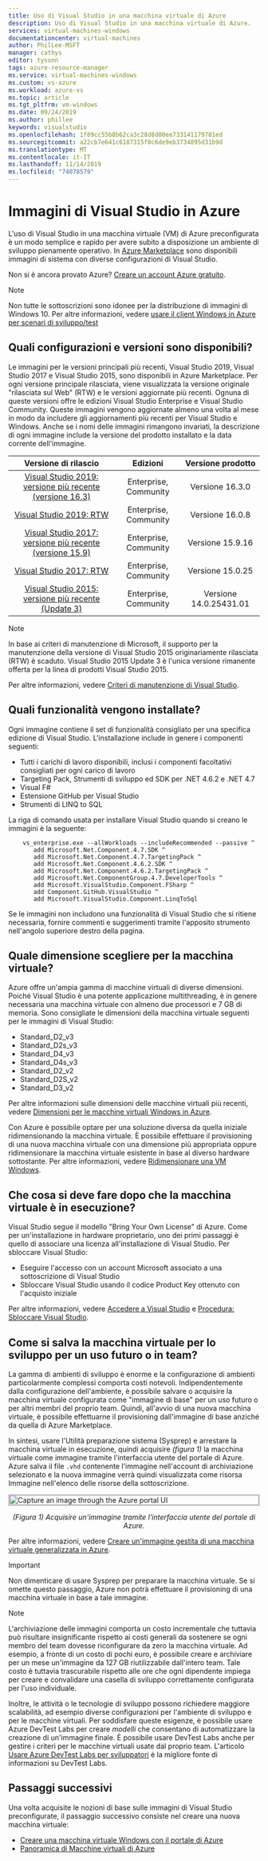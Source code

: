 ```yaml
---
title: Uso di Visual Studio in una macchina virtuale di Azure
description: Uso di Visual Studio in una macchina virtuale di Azure.
services: virtual-machines-windows
documentationcenter: virtual-machines
author: PhilLee-MSFT
manager: cathys
editor: tysonn
tags: azure-resource-manager
ms.service: virtual-machines-windows
ms.custom: vs-azure
ms.workload: azure-vs
ms.topic: article
ms.tgt_pltfrm: vm-windows
ms.date: 09/24/2019
ms.author: phillee
keywords: visualstudio
ms.openlocfilehash: 1f89cc55b8b62ca3c28d8d00ee733141179781ed
ms.sourcegitcommit: a22cb7e641c6187315f0c6de9eb3734895d31b9d
ms.translationtype: MT
ms.contentlocale: it-IT
ms.lasthandoff: 11/14/2019
ms.locfileid: "74078579"
---
```

# <a name="visual-studio-images-on-azure"></a>Immagini di Visual Studio in Azure
L'uso di Visual Studio in una macchina virtuale (VM) di Azure preconfigurata è un modo semplice e rapido per avere subito a disposizione un ambiente di sviluppo pienamente operativo. In [Azure Marketplace](https://azuremarketplace.microsoft.com/marketplace/apps/category/compute?filters=virtual-machine-images%3Bmicrosoft%3Bwindows&page=1&subcategories=application-infrastructure) sono disponibili immagini di sistema con diverse configurazioni di Visual Studio.

Non si è ancora provato Azure? [Creare un account Azure gratuito](https://azure.microsoft.com/free).

> [!NOTE]
> Non tutte le sottoscrizioni sono idonee per la distribuzione di immagini di Windows 10. Per altre informazioni, vedere [usare il client Windows in Azure per scenari di sviluppo/test](https://docs.microsoft.com/azure/virtual-machines/windows/client-images)

## <a name="what-configurations-and-versions-are-available"></a>Quali configurazioni e versioni sono disponibili?
Le immagini per le versioni principali più recenti, Visual Studio 2019, Visual Studio 2017 e Visual Studio 2015, sono disponibili in Azure Marketplace.  Per ogni versione principale rilasciata, viene visualizzata la versione originale "rilasciata sul Web" (RTW) e le versioni aggiornate più recenti.  Ognuna di queste versioni offre le edizioni Visual Studio Enterprise e Visual Studio Community.  Queste immagini vengono aggiornate almeno una volta al mese in modo da includere gli aggiornamenti più recenti per Visual Studio e Windows.  Anche se i nomi delle immagini rimangono invariati, la descrizione di ogni immagine include la versione del prodotto installato e la data corrente dell'immagine.

| Versione di rilascio                                                                                                                                                | Edizioni              | Versione prodotto   |
|:--------------------------------------------------------------------------------------------------------------------------------------------------------------:|:---------------------:|:-----------------:|
| [Visual Studio 2019: versione più recente (versione 16,3)](https://azuremarketplace.microsoft.com/marketplace/apps/microsoftvisualstudio.visualstudio2019latest?tab=Overview) | Enterprise, Community | Versione 16.3.0    |
| [Visual Studio 2019: RTW](https://azuremarketplace.microsoft.com/marketplace/apps/microsoftvisualstudio.visualstudio2019?tab=Overview)                         | Enterprise, Community | Versione 16.0.8    |
| [Visual Studio 2017: versione più recente (versione 15,9)](https://azuremarketplace.microsoft.com/marketplace/apps/microsoftvisualstudio.visualstudio?tab=Overview)           | Enterprise, Community | Versione 15.9.16   |
| [Visual Studio 2017: RTW](https://azuremarketplace.microsoft.com/marketplace/apps/microsoftvisualstudio.visualstudio?tab=Overview)                             | Enterprise, Community | Versione 15.0.25   |
| [Visual Studio 2015: versione più recente (Update 3)](https://azuremarketplace.microsoft.com/marketplace/apps/microsoftvisualstudio.visualstudio?tab=Overview)               | Enterprise, Community | Versione 14.0.25431.01 |

> [!NOTE]
> In base ai criteri di manutenzione di Microsoft, il supporto per la manutenzione della versione di Visual Studio 2015 originariamente rilasciata (RTW) è scaduto. Visual Studio 2015 Update 3 è l'unica versione rimanente offerta per la linea di prodotti Visual Studio 2015.

Per altre informazioni, vedere [Criteri di manutenzione di Visual Studio](https://www.visualstudio.com/productinfo/vs-servicing-vs).

## <a name="what-features-are-installed"></a>Quali funzionalità vengono installate?
Ogni immagine contiene il set di funzionalità consigliato per una specifica edizione di Visual Studio. L'installazione include in genere i componenti seguenti:

* Tutti i carichi di lavoro disponibili, inclusi i componenti facoltativi consigliati per ogni carico di lavoro
* Targeting Pack, Strumenti di sviluppo ed SDK per .NET 4.6.2 e .NET 4.7
* Visual F#
* Estensione GitHub per Visual Studio
* Strumenti di LINQ to SQL

La riga di comando usata per installare Visual Studio quando si creano le immagini è la seguente:

```
    vs_enterprise.exe --allWorkloads --includeRecommended --passive ^
       add Microsoft.Net.Component.4.7.SDK ^
       add Microsoft.Net.Component.4.7.TargetingPack ^ 
       add Microsoft.Net.Component.4.6.2.SDK ^
       add Microsoft.Net.Component.4.6.2.TargetingPack ^
       add Microsoft.Net.ComponentGroup.4.7.DeveloperTools ^
       add Microsoft.VisualStudio.Component.FSharp ^
       add Component.GitHub.VisualStudio ^
       add Microsoft.VisualStudio.Component.LinqToSql
```

Se le immagini non includono una funzionalità di Visual Studio che si ritiene necessaria, fornire commenti e suggerimenti tramite l'apposito strumento nell'angolo superiore destro della pagina.

## <a name="what-size-vm-should-i-choose"></a>Quale dimensione scegliere per la macchina virtuale?
Azure offre un'ampia gamma di macchine virtuali di diverse dimensioni. Poiché Visual Studio è una potente applicazione multithreading, è in genere necessaria una macchina virtuale con almeno due processori e 7 GB di memoria. Sono consigliate le dimensioni della macchina virtuale seguenti per le immagini di Visual Studio:

   * Standard_D2_v3
   * Standard_D2s_v3
   * Standard_D4_v3
   * Standard_D4s_v3
   * Standard_D2_v2
   * Standard_D2S_v2
   * Standard_D3_v2
    
Per altre informazioni sulle dimensioni delle macchine virtuali più recenti, vedere [Dimensioni per le macchine virtuali Windows in Azure](/azure/virtual-machines/windows/sizes).

Con Azure è possibile optare per una soluzione diversa da quella iniziale ridimensionando la macchina virtuale. È possibile effettuare il provisioning di una nuova macchina virtuale con una dimensione più appropriata oppure ridimensionare la macchina virtuale esistente in base al diverso hardware sottostante. Per altre informazioni, vedere [Ridimensionare una VM Windows](/azure/virtual-machines/windows/resize-vm).

## <a name="after-the-vm-is-running-whats-next"></a>Che cosa si deve fare dopo che la macchina virtuale è in esecuzione?
Visual Studio segue il modello "Bring Your Own License" di Azure. Come per un'installazione in hardware proprietario, uno dei primi passaggi è quello di associare una licenza all'installazione di Visual Studio. Per sbloccare Visual Studio:
- Eseguire l'accesso con un account Microsoft associato a una sottoscrizione di Visual Studio 
- Sbloccare Visual Studio usando il codice Product Key ottenuto con l'acquisto iniziale

Per altre informazioni, vedere [Accedere a Visual Studio](/visualstudio/ide/signing-in-to-visual-studio) e [Procedura: Sbloccare Visual Studio](/visualstudio/ide/how-to-unlock-visual-studio).

## <a name="how-do-i-save-the-development-vm-for-future-or-team-use"></a>Come si salva la macchina virtuale per lo sviluppo per un uso futuro o in team?

La gamma di ambienti di sviluppo è enorme e la configurazione di ambienti particolarmente complessi comporta costi notevoli. Indipendentemente dalla configurazione dell'ambiente, è possibile salvare o acquisire la macchina virtuale configurata come "immagine di base" per un uso futuro o per altri membri del proprio team. Quindi, all'avvio di una nuova macchina virtuale, è possibile effettuarne il provisioning dall'immagine di base anziché da quella di Azure Marketplace.

In sintesi, usare l'Utilità preparazione sistema (Sysprep) e arrestare la macchina virtuale in esecuzione, quindi acquisire *(figura 1)* la macchina virtuale come immagine tramite l'interfaccia utente del portale di Azure. Azure salva il file `.vhd` contenente l'immagine nell'account di archiviazione selezionato e la nuova immagine verrà quindi visualizzata come risorsa Immagine nell'elenco delle risorse della sottoscrizione.

<img src="media/using-visual-studio-vm/capture-vm.png" alt="Capture an image through the Azure portal UI" style="border:3px solid Silver; display: block; margin: auto;"><center> *(Figura 1) Acquisire un'immagine tramite l'interfaccia utente del portale di Azure.* </center>

Per altre informazioni, vedere [Creare un'immagine gestita di una macchina virtuale generalizzata in Azure](/azure/virtual-machines/windows/capture-image-resource).

> [!IMPORTANT]
> Non dimenticare di usare Sysprep per preparare la macchina virtuale. Se si omette questo passaggio, Azure non potrà effettuare il provisioning di una macchina virtuale in base a tale immagine.

> [!NOTE]
> L'archiviazione delle immagini comporta un costo incrementale che tuttavia può risultare insignificante rispetto ai costi generali da sostenere se ogni membro del team dovesse riconfigurare da zero la macchina virtuale. Ad esempio, a fronte di un costo di pochi euro, è possibile creare e archiviare per un mese un'immagine da 127 GB riutilizzabile dall'intero team. Tale costo è tuttavia trascurabile rispetto alle ore che ogni dipendente impiega per creare e convalidare una casella di sviluppo correttamente configurata per l'uso individuale.

Inoltre, le attività o le tecnologie di sviluppo possono richiedere maggiore scalabilità, ad esempio diverse configurazioni per l'ambiente di sviluppo e per le macchine virtuali. Per soddisfare queste esigenze, è possibile usare Azure DevTest Labs per creare _modelli_ che consentano di automatizzare la creazione di un'immagine finale. È possibile usare DevTest Labs anche per gestire i criteri per le macchine virtuali usate dal proprio team. L'articolo [Usare Azure DevTest Labs per sviluppatori](/azure/devtest-lab/devtest-lab-developer-lab) è la migliore fonte di informazioni su DevTest Labs.

## <a name="next-steps"></a>Passaggi successivi
Una volta acquisite le nozioni di base sulle immagini di Visual Studio preconfigurate, il passaggio successivo consiste nel creare una nuova macchina virtuale:

* [Creare una macchina virtuale Windows con il portale di Azure](quick-create-portal.md)
* [Panoramica di Macchine virtuali di Azure](overview.md)

